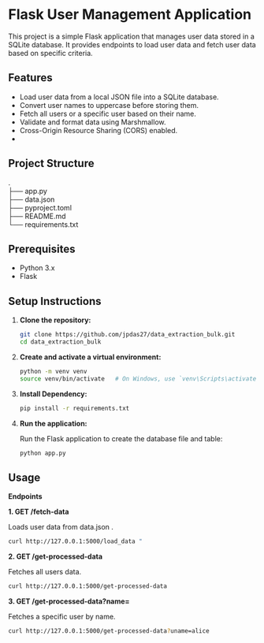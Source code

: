 # Flask User Management Application

This project is a simple Flask application that manages user data stored in a SQLite database. It provides endpoints to load user data and fetch user data based on specific criteria.

## Features

- Load user data from a local JSON file into a SQLite database.
- Convert user names to uppercase before storing them.
- Fetch all users or a specific user based on their name.
- Validate and format data using Marshmallow.
- Cross-Origin Resource Sharing (CORS) enabled.
- 
## Project Structure
.  
├── app.py  
├── data.json  
├── pyproject.toml  
├── README.md  
└── requirements.txt
   

## Prerequisites

- Python 3.x
- Flask

## Setup Instructions

1. **Clone the repository:**

   ```bash
   git clone https://github.com/jpdas27/data_extraction_bulk.git
   cd data_extraction_bulk
   ```
2. **Create and activate a virtual environment:**
   ```bash
   python -m venv venv
   source venv/bin/activate   # On Windows, use `venv\Scripts\activate`
   ```
3. **Install Dependency:**
   ```bash
   pip install -r requirements.txt
   ```
4. **Run the application:**
      
   Run the Flask application to create the database file and table:
   ```bash
   python app.py
   ```

## Usage

**Endpoints**

**1. GET /fetch-data**

Loads user data from data.json .

   ```bash
   curl http://127.0.0.1:5000/load_data "
   ```
**2. GET /get-processed-data**

Fetches all users data.

```bash
curl http://127.0.0.1:5000/get-processed-data
```

**3. GET /get-processed-data?name=<name>**

Fetches a specific user by name.

```bash
curl http://127.0.0.1:5000/get-processed-data?uname=alice
```
